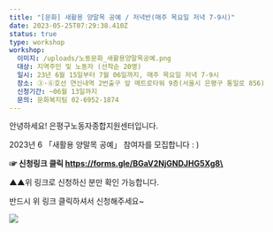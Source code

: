 ```yaml
---
title: "[문화] 새활용 양말목 공예 / 저녁반(매주 목요일 저녁 7-9시)"
date: 2023-05-25T07:29:38.410Z
status: true
type: workshop
workshop:
  이미지: /uploads/노동문화_새활용양말목공예.png
  대상: 지역주민 및 노동자 (선착순 20명)
  일시: 23년 6월 15일부터 7월 06일까지, 매주 목요일 저녁 7-9시
  장소: ③·⑥호선 연신내역 2번출구 앞 메트로타워 9층(서울시 은평구 통일로 856)
  신청기간: ~06월 13일까지
  문의: 문화복지팀 02-6952-1874
---
```

안녕하세요! 은평구노동자종합지원센터입니다.

2023년 6 「새활용 양말목 공예」 참여자를 모집합니다 : )

**☞ 신청링크 클릭 https://forms.gle/BGaV2NjGNDJHG5Xg8\** 

▲▲위 링크로 신청하신 분만 확인 가능합니다.

반드시 위 링크 클릭하셔서 신청해주세요~

![](/uploads/노동문화_새활용양말목공예.png)